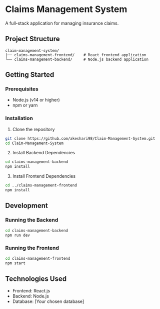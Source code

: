 # Claims Management System

A full-stack application for managing insurance claims.

## Project Structure

```
claim-management-system/
├── claims-management-frontend/    # React frontend application
└── claims-management-backend/     # Node.js backend application
```

## Getting Started

### Prerequisites
- Node.js (v14 or higher)
- npm or yarn

### Installation

1. Clone the repository
```bash
git clone https://github.com/akeshari98/Claim-Management-System.git
cd Claim-Management-System
```

2. Install Backend Dependencies
```bash
cd claims-management-backend
npm install
```

3. Install Frontend Dependencies
```bash
cd ../claims-management-frontend
npm install
```

## Development

### Running the Backend
```bash
cd claims-management-backend
npm run dev
```

### Running the Frontend
```bash
cd claims-management-frontend
npm start
```

## Technologies Used

- Frontend: React.js
- Backend: Node.js
- Database: [Your chosen database] 